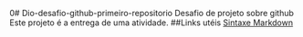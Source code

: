 0# Dio-desafio-github-primeiro-repositorio
Desafio de projeto sobre github
Este projeto é a entrega de uma atividade.
##Links utéis
[Sintaxe Markdown](https://www.markdownguide.org/basic-syntax/)
